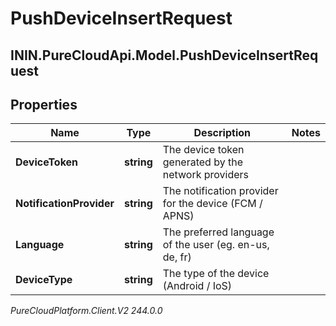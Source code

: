 # PushDeviceInsertRequest

## ININ.PureCloudApi.Model.PushDeviceInsertRequest

## Properties

|Name | Type | Description | Notes|
|------------ | ------------- | ------------- | -------------|
| **DeviceToken** | **string** | The device token generated by the network providers | |
| **NotificationProvider** | **string** | The notification provider for the device (FCM / APNS) | |
| **Language** | **string** | The preferred language of the user (eg. en-us, de, fr) | |
| **DeviceType** | **string** | The type of the device (Android / IoS) | |



_PureCloudPlatform.Client.V2 244.0.0_
